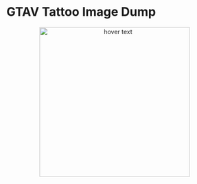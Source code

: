 # GTAV Tattoo Image Dump
<p align="center">
  <img src="https://upload.wikimedia.org/wikipedia/de/thumb/7/74/GTA5-logo-o.svg/680px-GTA5-logo-o.svg.png?20131028152608" width="350" title="hover text">
</p>


